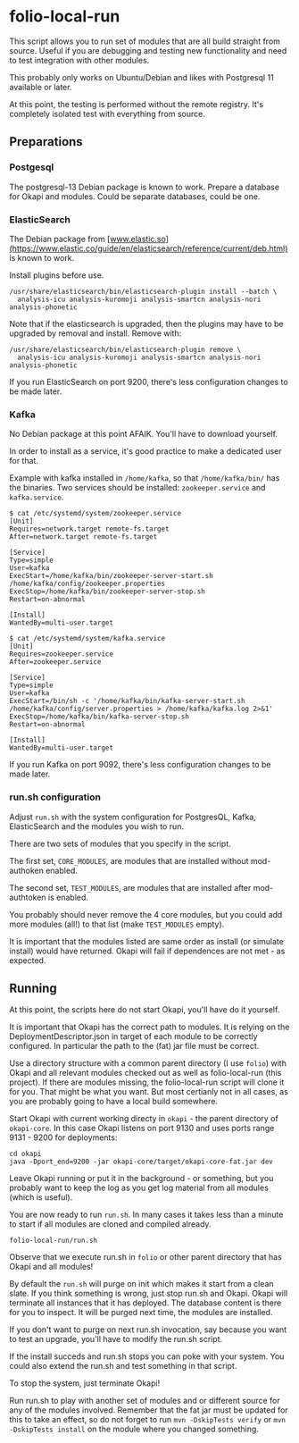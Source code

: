 # folio-local-run

This script allows you to run set of modules that are all build straight
from source. Useful if you are debugging and testing new functionality
and need to test integration with other modules.

This probably only works on Ubuntu/Debian and likes with Postgresql 11
available or later.

At this point, the testing is performed without the remote registry.
It's completely isolated test with everything from source.

## Preparations

### Postgesql

The postgresql-13 Debian package is known to work.
Prepare a database for Okapi and modules. Could be separate databases,
could be one.

### ElasticSearch

The Debian package from
[www.elastic.so](https://www.elastic.co/guide/en/elasticsearch/reference/current/deb.html) is known to work.

Install plugins before use. 

    /usr/share/elasticsearch/bin/elasticsearch-plugin install --batch \
      analysis-icu analysis-kuromoji analysis-smartcn analysis-nori analysis-phonetic

Note that if the elasticsearch is upgraded, then the plugins may have to
be upgraded by removal and install. Remove with:

    /usr/share/elasticsearch/bin/elasticsearch-plugin remove \
      analysis-icu analysis-kuromoji analysis-smartcn analysis-nori analysis-phonetic

If you run ElasticSearch on port 9200, there's less configuration
changes to be made later.

### Kafka

No Debian package at this point AFAIK. You'll have to download yourself.

In order to install as a service, it's good practice to make a dedicated
user for that.

Example with kafka installed in `/home/kafka`, so that
`/home/kafka/bin/` has the binaries. Two services should be installed:
`zookeeper.service` and `kafka.service`.

```
$ cat /etc/systemd/system/zookeeper.service 
[Unit]
Requires=network.target remote-fs.target
After=network.target remote-fs.target

[Service]
Type=simple
User=kafka
ExecStart=/home/kafka/bin/zookeeper-server-start.sh /home/kafka/config/zookeeper.properties
ExecStop=/home/kafka/bin/zookeeper-server-stop.sh
Restart=on-abnormal

[Install]
WantedBy=multi-user.target
```

```
$ cat /etc/systemd/system/kafka.service 
[Unit]
Requires=zookeeper.service
After=zookeeper.service

[Service]
Type=simple
User=kafka
ExecStart=/bin/sh -c '/home/kafka/bin/kafka-server-start.sh /home/kafka/config/server.properties > /home/kafka/kafka.log 2>&1'
ExecStop=/home/kafka/bin/kafka-server-stop.sh
Restart=on-abnormal

[Install]
WantedBy=multi-user.target
```

If you run Kafka on port 9092, there's less configuration
changes to be made later.

### run.sh configuration

Adjust `run.sh` with the system configuration for PostgresQL,
Kafka, ElasticSearch and the modules you wish to run.

There are two sets of modules that you specify in the script.

The first set, `CORE_MODULES`, are modules that are installed
without mod-authoken enabled.

The second set, `TEST_MODULES`, are modules that are installed
after mod-authtoken is enabled.

You probably should never remove the 4 core modules, but you could
add more modules (all!) to that list (make `TEST_MODULES` empty).

It is important that the modules listed are same order as install
(or simulate install) would have returned. Okapi will fail if
dependences are not met - as expected.

## Running

At this point, the scripts here do not start Okapi, you'll have do it
yourself.

It is important that Okapi has the correct path to modules. It is relying
on the DeploymentDescriptor.json in target of each module to be correctly
configured. In particular the path to the (fat) jar file must be correct.

Use a directory structure with a common parent directory (I use `folio`) with
Okapi and all relevant modules checked out as well as folio-local-run (this
project). If there are modules missing, the folio-local-run script will
clone it for you. That might be what you want. But most certianly not
in all cases, as you are probably going to have a local build somewhere.

Start Okapi with current working directy in `okapi` - the parent directory
of `okapi-core`. In this case Okapi listens on port 9130 and uses ports range 9131 - 9200 for deployments:

    cd okapi
    java -Dport_end=9200 -jar okapi-core/target/okapi-core-fat.jar dev

Leave Okapi running or put it in the background - or something, but you
probably want to keep the log as you get log material from all modules
(which is useful).

You are now ready to run `run.sh`. In many cases it takes less than a minute
to start if all modules are cloned and compiled already.

    folio-local-run/run.sh

Observe that we execute run.sh in `folio` or other parent directory
that has Okapi and all modules!

By default the `run.sh` will purge on init which makes it start from a
clean slate. If you think something is wrong, just stop run.sh and Okapi.
Okapi will terminate all instances that it has deployed. The database
content is there for you to inspect. It will be purged next time, the
modules are installed.

If you don't want to purge on next run.sh invocation, say because you want
to test an upgrade, you'll have to modify the run.sh script.

If the install succeds and run.sh stops you can poke with your system.
You could also extend the run.sh and test something in that script.

To stop the system, just terminate Okapi!

Run run.sh to play with another set of modules and or different source for
any of the modules involved. Remember that the fat jar must be updated for this
to take an effect, so do not forget to run `mvn -DskipTests verify` or
`mvn -DskipTests install` on the module where you changed something.


